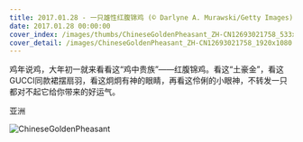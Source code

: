```yaml
---
title: 2017.01.28 - 一只雄性红腹锦鸡 (© Darlyne A. Murawski/Getty Images)
date: 2017.01.28 00:00:00
cover_index: /images/thumbs/ChineseGoldenPheasant_ZH-CN12693021758_533x300.jpg
cover_detail: /images/ChineseGoldenPheasant_ZH-CN12693021758_1920x1080.jpg
---
```


鸡年说鸡，大年初一就来看看这“鸡中贵族”——红腹锦鸡。看这“土豪金”，看这GUCCI同款裙摆扇羽，看这炯炯有神的眼睛，再看这伶俐的小眼神，不转发一只都对不起它给你带来的好运气。

亚洲

![ChineseGoldenPheasant](/images/ChineseGoldenPheasant_ZH-CN12693021758_1920x1080.jpg)
